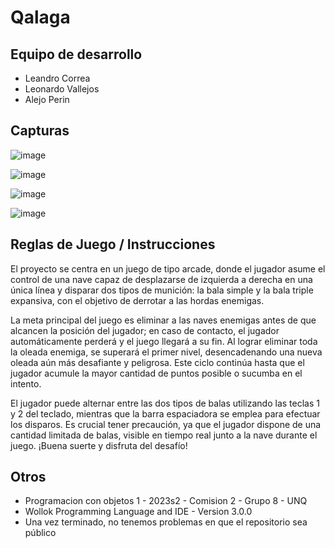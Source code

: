 # Qalaga 

## Equipo de desarrollo

- Leandro Correa
- Leonardo Vallejos
- Alejo Perin

## Capturas
![image](https://github.com/obj1unq/2023s2-tp-game-grupo-8/assets/83074266/d968ac7d-d82b-46b6-bf4f-05cdc57f53a5)

![image](https://github.com/obj1unq/2023s2-tp-game-grupo-8/assets/83074266/57cf1bab-ef31-445e-989b-e04d21d80f4f)

![image](https://github.com/obj1unq/2023s2-tp-game-grupo-8/assets/83074266/01725ff1-c1f4-4e07-8d75-b820922957fe)

![image](https://github.com/obj1unq/2023s2-tp-game-grupo-8/assets/83074266/e88bcfb1-9712-4542-9d3f-ef7b8ee2f853)


## Reglas de Juego / Instrucciones

El proyecto se centra en un juego de tipo arcade, donde el jugador asume el control de una nave capaz de desplazarse de izquierda a derecha en una única línea y disparar dos tipos de munición: la bala simple y la bala triple expansiva, con el objetivo de derrotar a las hordas enemigas.

La meta principal del juego es eliminar a las naves enemigas antes de que alcancen la posición del jugador; en caso de contacto, el jugador automáticamente perderá y el juego llegará a su fin. Al lograr eliminar toda la oleada enemiga, se superará el primer nivel, desencadenando una nueva oleada aún más desafiante y peligrosa. Este ciclo continúa hasta que el jugador acumule la mayor cantidad de puntos posible o sucumba en el intento.

El jugador puede alternar entre las dos tipos de balas utilizando las teclas 1 y 2 del teclado, mientras que la barra espaciadora se emplea para efectuar los disparos. Es crucial tener precaución, ya que el jugador dispone de una cantidad limitada de balas, visible en tiempo real junto a la nave durante el juego. ¡Buena suerte y disfruta del desafío!


## Otros

- Programacion con objetos 1 - 2023s2 - Comision 2 - Grupo 8 - UNQ
- Wollok Programming Language and IDE - Version 3.0.0
- Una vez terminado, no tenemos problemas en que el repositorio sea público
